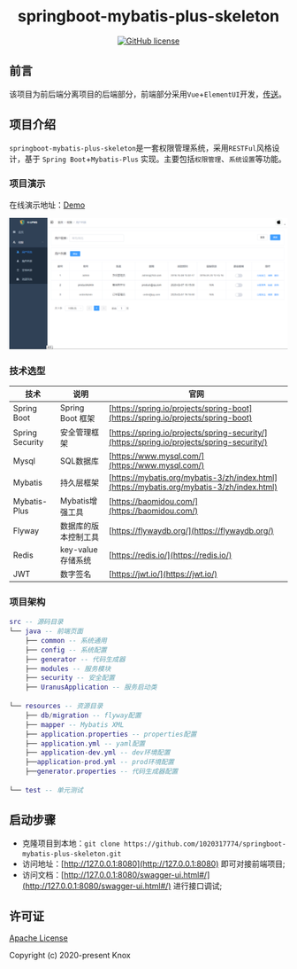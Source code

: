 <h1 align="center">springboot-mybatis-plus-skeleton</h1>

<p align="center">
<a href="https://github.com/1020317774/springboot-mybatis-plus-skeleton.git"><img alt="GitHub license" src="https://img.shields.io/github/license/1020317774/springboot-mybatis-plus-skeleton.git?style=flat-square"></a>
</p>

## 前言

该项目为前后端分离项目的后端部分，前端部分采用`Vue`+`ElementUI`开发，[传送]()。

## 项目介绍

`springboot-mybatis-plus-skeleton`是一套权限管理系统，采用`RESTFul`风格设计，基于 `Spring Boot`+`Mybatis-Plus` 实现。主要包括`权限管理`、`系统设置`等功能。

### 项目演示

在线演示地址：[Demo]()

![功能演示](./doc/preview.png)

### 技术选型

技术 | 说明 | 官网
----|----|----
Spring Boot | Spring Boot 框架 | [https://spring.io/projects/spring-boot](https://spring.io/projects/spring-boot)
Spring Security | 安全管理框架 | [https://spring.io/projects/spring-security/](https://spring.io/projects/spring-security/)
Mysql | SQL数据库 | [https://www.mysql.com/](https://www.mysql.com/)
Mybatis | 持久层框架 | [https://mybatis.org/mybatis-3/zh/index.html](https://mybatis.org/mybatis-3/zh/index.html)
Mybatis-Plus | Mybatis增强工具 | [https://baomidou.com/](https://baomidou.com/)
Flyway | 数据库的版本控制工具 | [https://flywaydb.org/](https://flywaydb.org/)
Redis | key-value存储系统 | [https://redis.io/](https://redis.io/)
JWT | 数字签名 | [https://jwt.io/](https://jwt.io/)

### 项目架构

``` lua
src -- 源码目录
└── java -- 前端页面
    ├── common -- 系统通用
    ├── config -- 系统配置
    ├── generator -- 代码生成器
    ├── modules -- 服务模块
    ├── security -- 安全配置
    ├── UranusApplication -- 服务启动类
    
└── resources -- 资源目录
    ├── db/migration -- flyway配置
    ├── mapper -- Mybatis XML
    ├── application.properties -- properties配置
    ├── application.yml -- yaml配置
    ├── application-dev.yml -- dev环境配置
    ├──application-prod.yml -- prod环境配置
    ├──generator.properties -- 代码生成器配置
    
└── test -- 单元测试

```

## 启动步骤
- 克隆项目到本地：`git clone https://github.com/1020317774/springboot-mybatis-plus-skeleton.git`
- 访问地址：[http://127.0.0.1:8080](http://127.0.0.1:8080) 即可对接前端项目;
- 访问文档：[http://127.0.0.1:8080/swagger-ui.html#/](http://127.0.0.1:8080/swagger-ui.html#/) 进行接口调试;

## 许可证

[Apache License](./LICENSE)

Copyright (c) 2020-present Knox
